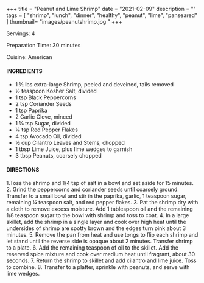+++
title = "Peanut and Lime Shrimp"
date = "2021-02-09"
description = ""
tags = [
    "shrimp",
    "lunch",
    "dinner",
    "healthy",
    "peanut",
    "lime",
    "panseared"
]
thumbnail= "images/peanutshrimp.jpg "
+++

Servings: 4 <!--more-->

Preparation Time: 30 minutes

Cuisine: American

#### INGREDIENTS 

* 1 ½ lbs extra-large Shrimp, peeled and deveined, tails removed
* ½ teaspoon Kosher Salt, divided
* 1 tsp Black Peppercorns
* 2 tsp Coriander Seeds
* 1 tsp Paprika
* 2 Garlic Clove, minced
* 1 ⅛ tsp Sugar, divided
* ⅛ tsp Red Pepper Flakes
* 4 tsp Avocado Oil, divided
* ½ cup Cilantro Leaves and Stems, chopped
* 1 tbsp Lime Juice, plus lime wedges to garnish
* 3 tbsp Peanuts, coarsely chopped

#### DIRECTIONS 

1.Toss the shrimp and 1/4 tsp of salt in a bowl and set aside for 15 minutes.
2. Grind the peppercorns and coriander seeds until coarsely ground. Transfer to a small bowl and stir in the paprika, garlic, 1 teaspoon sugar, remaining ¼ teaspoon salt, and red pepper flakes.
3. Pat the shrimp dry with a cloth to remove excess moisture. Add 1 tablespoon oil and the remaining 1/8 teaspoon sugar to the bowl with shrimp and toss to coat.
4. In a large skillet, add the shrimp in a single layer and cook over high heat until the undersides of shrimp are spotty brown and the edges turn pink about 3 minutes.
5. Remove the pan from heat and use tongs to flip each shrimp and let stand until the reverse side is opaque about 2 minutes. Transfer shrimp to a plate.
6. Add the remaining teaspoon of oil to the skillet. Add the reserved spice mixture and cook over medium heat until fragrant, about 30 seconds.
7. Return the shrimp to skillet and add cilantro and lime juice. Toss to combine.
8. Transfer to a platter, sprinkle with peanuts, and serve with lime wedges.
